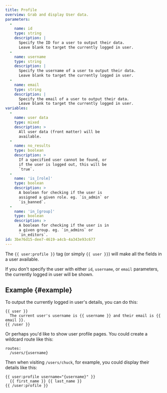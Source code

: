 ```yaml
---
title: Profile
overview: Grab and display User data.
parameters:
  -
    name: id
    type: string
    description: |
      Specify the ID for a user to output their data.  
      Leave blank to target the currently logged in user.
  -
    name: username
    type: string
    description: |
      Specify the username of a user to output their data.  
      Leave blank to target the currently logged in user.
  -
    name: email
    type: string
    description: |
      Specify the email of a user to output their data.  
      Leave blank to target the currently logged in user.
variables:
  -
    name: user data
    type: mixed
    description: >
      All user data (front matter) will be
      available.
  -
    name: no_results
    type: boolean
    description: >
      If a specified user cannot be found, or
      if the user is logged out, this will be
      `true`.
  -
    name: 'is_[role]'
    type: boolean
    description: >
      A boolean for checking if the user is
      assigned a given role. eg. `is_admin` or
      `is_banned`.
  -
    name: 'in_[group]'
    type: boolean
    description: >
      A boolean for checking if the user is in
      a given group. eg. `in_admins` or
      `in_editors`.
id: 3be76d15-dee7-4619-a4cb-4a343e93c677
---
```

The `{{ user:profile }}` tag (or simply `{{ user }}`) will make all the fields in a user available.

If you don't specify the user with either `id`, `username`, or `email` parameters, the currently logged in user will be shown.

## Example {#example}

To output the currently logged in user's details, you can do this:

```
{{ user }}
  The current user's username is {{ username }} and their email is {{ email }}.
{{ /user }}
```

Or perhaps you'd like to show user profile pages. You could create a wildcard route like this:

``` .language-yaml
routes:
  /users/{username}
```

Then when visiting `/users/chuck`, for example, you could display their details like this:

```
{{ user:profile username="{username}" }}
  {{ first_name }} {{ last_name }}
{{ /user:profile }}
```
